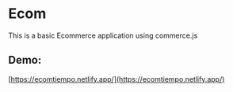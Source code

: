 # Ecom

This is a basic Ecommerce application using commerce.js

## Demo:
[https://ecomtiempo.netlify.app/](https://ecomtiempo.netlify.app/)
